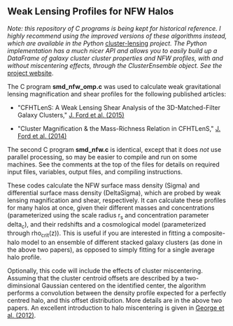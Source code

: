 ## Weak Lensing Profiles for NFW Halos

*Note: this repository of C programs is being kept for historical reference. I highly recommend using the improved versions of these algorithms instead, which are available in the Python* [cluster-lensing](https://github.com/jesford/cluster-lensing) *project. The Python implementation has a much nicer API and allows you to easily build up a DataFrame of galaxy cluster cluster properties and NFW profiles, with and without miscentering effects, through the ClusterEnsemble object. See the* [project website](https://github.com/jesford/cluster-lensing).

The C program **smd_nfw_omp.c** was used to calculate weak gravitational lensing magnification and shear profiles for the following published articles:

- "CFHTLenS: A Weak Lensing Shear Analysis of the 3D-Matched-Filter Galaxy Clusters," [J. Ford et al. (2015)](http://arxiv.org/abs/1409.3571)

- "Cluster Magnification & the Mass-Richness Relation in CFHTLenS," [J. Ford et al. (2014)](http://arxiv.org/abs/1310.2295)

The second C program **smd_nfw.c** is identical, except that it does *not* use parallel processing, so may be easier to compile and run on some machines. See the comments at the top of the files for details on required input files, variables, output files, and compiling instructions.

These codes calculate the NFW surface mass density (Sigma) and differential surface mass density (DeltaSigma), which are probed by weak lensing magnification and shear, respectively. It can calculate these profiles for many halos at once, given their different masses and concentrations (parameterized using the scale radius r<sub>s</sub> and concentration parameter delta<sub>c</sub>), and their redshifts and a cosmological model (parameterized through rho<sub>crit</sub>(z)). This is useful if you are interested in fitting a composite-halo model to an ensemble of different stacked galaxy clusters (as done in the above two papers), as opposed to simply fitting for a single average halo profile.

Optionally, this code will include the effects of cluster miscentering. Assuming that the cluster centroid offsets are described by a two-diminsional Gaussian centered on the identified center, the algorithm performs a convolution between the density profile expected for a perfectly centred halo, and this offset distribution. More details are in the above two papers. An excellent introduction to halo miscentering is given in [George et al. (2012)](http://arxiv.org/abs/1205.4262).
